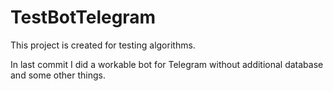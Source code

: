 # TestBotTelegram

This project is created for testing algorithms.

In last commit I did a workable bot for Telegram without additional database and some other things.
